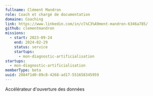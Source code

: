 ```yaml
---
fullname: Clément Mandron
role: Coach et chargé de documentation
domaine: Coaching
link: https://www.linkedin.com/in/cl%C3%A9ment-mandron-6346a785/
github: clementmandron
missions:
  - start: 2023-09-24
    end: 2024-02-29
    status: service
    startups:
      - mon-diagnostic-artificialisation
startups:
  - mon-diagnostic-artificialisation
memberType: beta
uuid: 2884f1d0-89c8-4268-ad17-551658345959
---
```

Accélérateur d'ouverture des données
